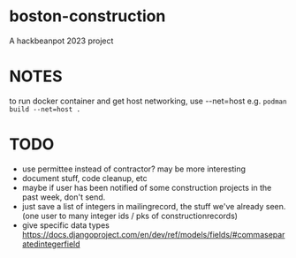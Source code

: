 # boston-construction
A hackbeanpot 2023 project

# NOTES
to run docker container and get host networking, use --net=host
e.g. `podman build --net=host .`

# TODO
- use permittee instead of contractor? may be more interesting
- document stuff, code cleanup, etc
- maybe if user has been notified of some construction projects in the past week, don't send.
- just save a list of integers in mailingrecord, the stuff we've already seen. (one user to many integer ids / pks of constructionrecords)
- give specific data types https://docs.djangoproject.com/en/dev/ref/models/fields/#commaseparatedintegerfield

